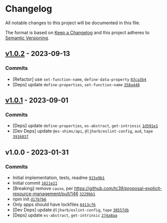 # Changelog

All notable changes to this project will be documented in this file.

The format is based on [Keep a Changelog](https://keepachangelog.com/en/1.0.0/)
and this project adheres to [Semantic Versioning](https://semver.org/spec/v2.0.0.html).

## [v1.0.2](https://github.com/es-shims/SuppressedError/compare/v1.0.1...v1.0.2) - 2023-09-13

### Commits

- [Refactor] use `set-function-name`, `define-data-property` [`83ca3b4`](https://github.com/es-shims/SuppressedError/commit/83ca3b48efb31058598e659867a9733b0e400662)
- [Deps] update `define-properties`, `set-function-name` [`358a448`](https://github.com/es-shims/SuppressedError/commit/358a448b1c74c37f13b22bc5f7b69dd4b50e6250)

## [v1.0.1](https://github.com/es-shims/SuppressedError/compare/v1.0.0...v1.0.1) - 2023-09-01

### Commits

- [Deps] update `define-properties`, `es-abstract`, `get-intrinsic` [`1d591e1`](https://github.com/es-shims/SuppressedError/commit/1d591e1514941165b7b300fd348aa7f435d5df98)
- [Dev Deps] update `@es-shims/api`, `@ljharb/eslint-config`, `aud`, `tape` [`3916837`](https://github.com/es-shims/SuppressedError/commit/3916837f562efc8c643551e4b2327f4e298f808e)

## v1.0.0 - 2023-01-31

### Commits

- Initial implementation, tests, readme [`915e9b1`](https://github.com/es-shims/SuppressedError/commit/915e9b1014b2c3301f201a2bb4dc9efa2e663a6f)
- Initial commit [`1621e21`](https://github.com/es-shims/SuppressedError/commit/1621e21020bc87bb128926a46dc831803afb7c16)
- [Breaking]  remove `cause`, per https://github.com/tc39/proposal-explicit-resource-management/pull/146 [`3229bb1`](https://github.com/es-shims/SuppressedError/commit/3229bb191749ae9d206bc3b7281e87755800f58e)
- npm init [`d17b7b6`](https://github.com/es-shims/SuppressedError/commit/d17b7b6f2195ea66ee936883eeb90da47badac57)
- Only apps should have lockfiles [`6413cf6`](https://github.com/es-shims/SuppressedError/commit/6413cf615e91768f41911f567837255746cc511e)
- [Dev Deps] update `@ljharb/eslint-config`, `tape` [`30557db`](https://github.com/es-shims/SuppressedError/commit/30557db14551e3e2f8317231e199da4871cf658b)
- [Deps] update `es-abstract`, `get-intrinsic` [`274a8aa`](https://github.com/es-shims/SuppressedError/commit/274a8aa9bb7c714e46057eb1458ed6c364e10572)
